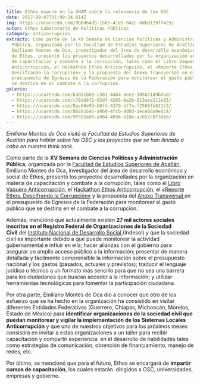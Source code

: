 ```yaml
---
title: Ethos expone en la UNAM sobre la relevancia de las OSC
date: 2017-09-07T01:09:24.014Z
img: https://ucarecdn.com/8b6d64db-1b85-41e9-942c-0dbd129ff429/
autor: Ethos Laboratorio de Políticas Públicas
category: anticorrupcion
extracto: Como parte de la XV Semana de Ciencias Políticas y Administración
  Pública, organizada por la Facultad de Estudios Superiores de Acatlán,
  Emiliano Montes de Oca, investigador del área de desarrollo económico y social
  de Ethos, presentó los proyectos desarrollados por la organización en materia
  de capacitación y combate a la corrupción, tales como el Libro Vaquero
  Anticorrupción, el Hackathon Ethos Anticorrupción, el «Reporte Ethos.
  Descifrando la Corrupción» y la propuesta del Anexo Transversal en el
  presupuesto de Egresos de la Federación para monitorear el gasto público que
  se destina en el combate a la corrupción.
galeria:
  - https://ucarecdn.com/b3d3cb0d-c301-44b4-aee2-30587149bdad/
  - https://ucarecdn.com/c78dd8f2-03df-4265-8a2b-013ace111e15/
  - https://ucarecdn.com/0ac68e93-b0fd-4379-bf7a-f2566fb611f3/
  - https://ucarecdn.com/88281646-a9b8-4fcb-8d0d-1eceb0a9edc4/
  - https://ucarecdn.com/9f552e00-a984-4894-b10e-acb52c8f3de0/
---
```

*Emiliano Montes de Oca visitó la Facultad de Estudios Superiores de Acatlán para hablar sobre las OSC y los proyectos que se han llevado a cabo en nuestro think tank.*

Como parte de la **XV Semana de Ciencias Políticas y Administración Pública**, organizada por la [Facultad de Estudios Superiores de Acatlán](http://www.acatlan.unam.mx/), Emiliano Montes de Oca, investigador del área de desarrollo económico y social de Ethos, presentó los proyectos desarrollados por la organización en materia de capacitación y combate a la corrupción, tales como el [Libro Vaquero Anticorrupción](http://libroanticorrupcion.ethos.org.mx/), el [Hackathon Ethos Anticorrupción](https://www.ethos.org.mx/es/hackathon-ethos-anticorrupcion/), el [«Reporte Ethos. Descifrando la Corrupción»](https://www.ethos.org.mx/es/ethos-publications/reporte-ethos-descifrando-la-corrupcion/) y la propuesta del [Anexo Transversal ](https://www.ethos.org.mx/es/la-importancia-de-contar-con-un-anexo-transversal-anticorrupcion/)en el presupuesto de Egresos de la Federación para monitorear el gasto público que se destina en el combate a la corrupción.

Además, mencionó que actualmente existen **27 mil actores sociales inscritos en el Registro Federal de Organizaciones de la Sociedad Civil** del [Instituto Nacional de Desarrollo Social ](https://www.gob.mx/indesol)(Indesol) y que la sociedad civil es importante debido a que puede monitorear la actividad gubernamental e influir en ella; hacer alianzas con el gobierno para asegurar un amplio acceso público a la información; presentar de manera detallada y fácilmente comprensible la información sobre el presupuesto nacional y los gastos (pasados, actuales y previstos); traducir el lenguaje jurídico o técnico a un formato más sencillo para que no sea una barrera para los ciudadanos que buscan acceder a la información; y utilizar herramientas tecnológicas para fomentar la participación ciudadana. 

Por otra parte, Emiliano Montes de Oca dio a conocer que otro de los esfuerzo que se ha hecho en la organización ha consistido en visitar diferentes Entidades Federativas (Guerrero, Chiapas, Michoacán, Morelos, Estado de México) para **identificar organizaciones de la sociedad civil que puedan monitorear y vigilar la implementación de los Sistemas Locales Anticorrupción** y que uno de nuestros objetivos para los próximos meses consistirá en invitar a estas organizaciones a un taller para recibir capacitación y compartir experiencia  en el desarrollo de habilidades tales como estrategias de comunicación, obtención de financiamiento, manejo de redes, etc.

Por último, se mencionó que para el futuro, Ethos se encargará de **impartir cursos de capacitación**, los cuales estarán  dirigidos a OSC, universidades, empresas y gobierno.